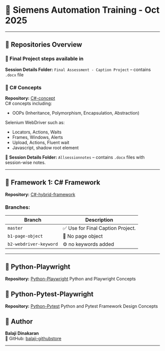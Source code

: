 ﻿# 📘 Siemens Automation Training - Oct 2025
---

## 📂 Repositories Overview

### 🔹 Final Project steps available in  
**Session Details Folder:**  `Final Assessment - Caption Project` – contains `.docx` file

### 🔹 C# Concepts  
**Repository:** [C#-concept](https://github.com/balaji-githubstore/csharp-selenium-siemens-oct-2025.git)  
C# concepts including:
- OOPs (Inheritance, Polymorphism, Encapsulation, Abstraction)

Selenium WebDriver such as:
- Locators, Actions, Waits
- Frames, Windows, Alerts
- Upload, Actions, Fluent wait
- Javascript, shadow root element

📁 **Session Details Folder:** `Allsessionnotes` – contains `.docx` files with session-wise notes.

---

## 🧪 Framework 1: C# Framework  
**Repository:** [C#-hybrid-framework](https://github.com/balaji-githubstore/csharp-hybrid-framework-siemens-oct-2025.git)
### Branches:

| Branch | Description |
|--------|-------------|
| `master` | ✅ Use for Final Caption Project. |
| `b1-page-object` | 🧪 No page object |
| `b2-webdriver-keyword` | ⚙️ no keywords added |

---

## 🧪 Python-Playwright
**Repository:** [Python-Playwright](https://github.com/balaji-githubstore/python-playwright-siemens-oct-2025.git)
Python and Playwright Concepts  


## 🧪 Python-Pytest-Playwright
**Repository:** [Python-Pytest](https://github.com/balaji-githubstore/python-pytest-siemens-oct-2025.git)
Python and Pytest Framework Design Concepts  


## 👤 Author

**Balaji Dinakaran**  
🔗 GitHub: [balaji-githubstore](https://github.com/balaji-githubstore)

---

